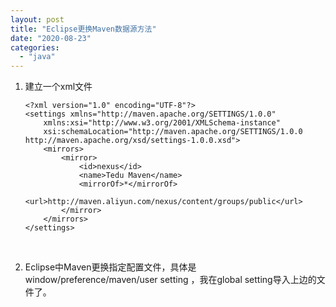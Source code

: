 ```yaml
---
layout: post
title: "Eclipse更换Maven数据源方法"
date: "2020-08-23"
categories: 
  - "java"
---
```


1. 建立一个xml文件
    
    ```
    <?xml version="1.0" encoding="UTF-8"?>
    <settings xmlns="http://maven.apache.org/SETTINGS/1.0.0"
        xmlns:xsi="http://www.w3.org/2001/XMLSchema-instance"
        xsi:schemaLocation="http://maven.apache.org/SETTINGS/1.0.0 http://maven.apache.org/xsd/settings-1.0.0.xsd">
        <mirrors>
            <mirror>
                <id>nexus</id>
                <name>Tedu Maven</name>
                <mirrorOf>*</mirrorOf>
                <url>http://maven.aliyun.com/nexus/content/groups/public</url>
            </mirror>
        </mirrors>
    </settings>
    ```
    
     
2. Eclipse中Maven更换指定配置文件，具体是window/preference/maven/user setting ，我在global setting导入上边的文件了。
